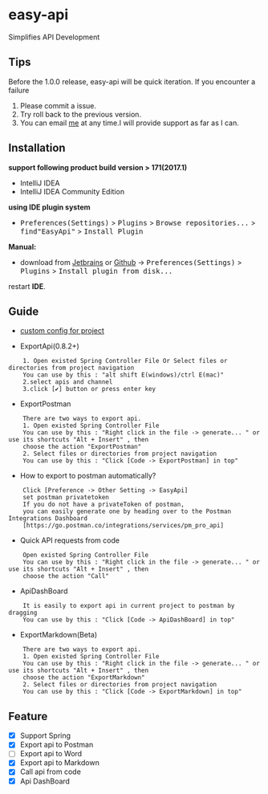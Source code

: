 # easy-api
Simplifies API Development

## Tips
Before the 1.0.0 release, easy-api will be quick iteration.
If you encounter a failure
1. Please commit a issue.
2. Try roll back to the previous version.
3. You can email [me](mailto:pentatangcent@gmail.com) at any time.I will provide support as far as I can.

Installation
----

**support following product build version > 171(2017.1)**

- IntelliJ IDEA
- IntelliJ IDEA Community Edition

**using IDE plugin system**
- <kbd>Preferences(Settings)</kbd> > <kbd>Plugins</kbd> > <kbd>Browse repositories...</kbd> > <kbd>find"EasyApi"</kbd> > <kbd>Install Plugin</kbd>

**Manual:**
- download from [Jetbrains](https://plugins.jetbrains.com/plugin/12211-easyapi/versions) or [Github](https://github.com/tangcent/easy-api-plugins/raw/master/idea/easy-api.jar) -> <kbd>Preferences(Settings)</kbd> > <kbd>Plugins</kbd> > <kbd>Install plugin from disk...</kbd>

restart **IDE**.


## Guide

* [custom config for project](https://github.com/tangcent/easy-api/wiki/Use-Config-Make-Plugin-More-Intelligent(Export-Spring-Api-To-Postman))

* ExportApi(0.8.2+)
```textCode
    1. Open existed Spring Controller File Or Select files or directories from project navigation
    You can use by this : "alt shift E(windows)/ctrl E(mac)"
    2.select apis and channel
    3.click [✔️] button or press enter key
```

* ExportPostman
```textCode
    There are two ways to export api.
    1. Open existed Spring Controller File
    You can use by this : "Right click in the file -> generate... " or use its shortcuts "Alt + Insert" , then
    choose the action "ExportPostman"
    2. Select files or directories from project navigation
    You can use by this : "Click [Code -> ExportPostman] in top"
```

* How to export to postman automatically?
 
```text
    Click [Preference -> Other Setting -> EasyApi]
    set postman privatetoken
    If you do not have a privateToken of postman,
    you can easily generate one by heading over to the Postman Integrations Dashboard
    [https://go.postman.co/integrations/services/pm_pro_api]
```

* Quick API requests from code

```textCode
    Open existed Spring Controller File
    You can use by this : "Right click in the file -> generate... " or use its shortcuts "Alt + Insert" , then
    choose the action "Call"
```



* ApiDashBoard
```textCode
    It is easily to export api in current project to postman by dragging
    You can use by this : "Click [Code -> ApiDashBoard] in top"
```

* ExportMarkdown(Beta)
```textCode
    There are two ways to export api.
    1. Open existed Spring Controller File
    You can use by this : "Right click in the file -> generate... " or use its shortcuts "Alt + Insert" , then
    choose the action "ExportMarkdown"
    2. Select files or directories from project navigation
    You can use by this : "Click [Code -> ExportMarkdown] in top"
```

## Feature
- [X] Support Spring
- [X] Export api to Postman
- [ ] Export api to Word
- [X] Export api to Markdown
- [X] Call api from code
- [X] Api DashBoard
